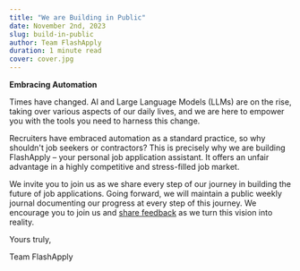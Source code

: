 ```yaml
---
title: "We are Building in Public"
date: November 2nd, 2023
slug: build-in-public
author: Team FlashApply
duration: 1 minute read
cover: cover.jpg
---
```


**Embracing Automation**

Times have changed. AI and Large Language Models (LLMs) are on the rise, taking over various aspects of our daily lives, and we are here to empower you with the tools you need to harness this change.

Recruiters have embraced automation as a standard practice, so why shouldn't job seekers or contractors? This is precisely why we are building FlashApply – your personal job application assistant. It offers an unfair advantage in a highly competitive and stress-filled job market.

We invite you to join us as we share every step of our journey in building the future of job applications. Going forward, we will maintain a public weekly journal documenting our progress at every step of this journey. We encourage you to join us and [share feedback](https://docs.google.com/forms/d/e/1FAIpQLSeresOcDCv8fbnw6AiBD7uDUigM6F6n0TF4XRm2778_HGiZmg/viewform) as we turn this vision into reality.

Yours truly,

Team FlashApply


